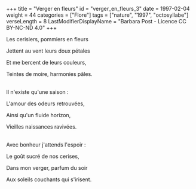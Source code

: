 +++
title = "Verger en fleurs"
id = "verger_en_fleurs_3"
date = 1997-02-04
weight = 44
categories = ["Flore"]
tags = ["nature", "1997", "octosyllabe"]
verseLength = 8
LastModifierDisplayName = "Barbara Post - Licence CC BY-NC-ND 4.0"
+++

Les cerisiers, pommiers en fleurs

Jettent au vent leurs doux pétales

Et me bercent de leurs couleurs,

Teintes de moire, harmonies pâles.

 \
Il n'existe qu'une saison :

L'amour des odeurs retrouvées,

Ainsi qu'un fluide horizon,

Vieilles naissances ravivées.

 \
Avec bonheur j'attends l'espoir :

Le goût sucré de nos cerises,

Dans mon verger, parfum du soir

Aux soleils couchants qui s'irisent.

